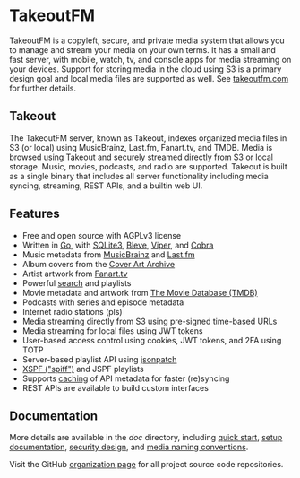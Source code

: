 # TakeoutFM

TakeoutFM is a copyleft, secure, and private media system that allows you to
manage and stream your media on your own terms. It has a small and fast server,
with mobile, watch, tv, and console apps for media streaming on your devices.
Support for storing media in the cloud using S3 is a primary design goal and
local media files are supported as well. See
[takeoutfm.com](https://takeoutfm.com/) for further details.

## Takeout

The TakeoutFM server, known as Takeout, indexes organized media files in S3 (or
local) using MusicBrainz, Last.fm, Fanart.tv, and TMDB. Media is browsed using
Takeout and securely streamed directly from S3 or local storage. Music, movies,
podcasts, and radio are supported. Takeout is built as a single binary that
includes all server functionality including media syncing, streaming, REST
APIs, and a builtin web UI.

## Features

* Free and open source with AGPLv3 license
* Written in [Go](https://go.dev/), with
  [SQLite3](https://sqlite.org/index.html), [Bleve](https://blevesearch.com/),
  [Viper](https://github.com/spf13/viper), and
  [Cobra](https://github.com/spf13/cobra)
* Music metadata from [MusicBrainz](https://musicbrainz.org/) and
  [Last.fm](https://last.fm/)
* Album covers from the [Cover Art Archive](https://coverartarchive.org/)
* Artist artwork from [Fanart.tv](https://fanart.tv/)
* Powerful [search](doc/search.md) and playlists
* Movie metadata and artwork from [The Movie Database (TMDB)](https://www.themoviedb.org/)
* Podcasts with series and episode metadata
* Internet radio stations (pls)
* Media streaming directly from S3 using pre-signed time-based URLs
* Media streaming for local files using JWT tokens
* User-based access control using cookies, JWT tokens, and 2FA using TOTP
* Server-based playlist API using [jsonpatch](http://jsonpatch.com/)
* [XSPF ("spiff")](https://xspf.org/) and JSPF playlists
* Supports [caching](https://github.com/gregjones/httpcache) of API metadata
  for faster (re)syncing
* REST APIs are available to build custom interfaces

## Documentation

More details are available in the *doc* directory, including [quick
start](doc/run.md), [setup documentation](doc/setup.md), [security
design](doc/security.md), and [media naming conventions](doc/bucket.md).

Visit the GitHub [organization page](https://github.com/takeoutfm) for all
project source code repositories.
